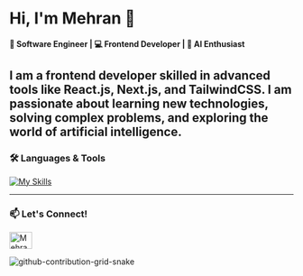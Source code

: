<h1 align="left">Hi, I'm Mehran 👋</h1>

**🚀 Software Engineer | 💻 Frontend Developer | 🤖 AI Enthusiast**  

I am a frontend developer skilled in advanced tools like React.js, Next.js, and TailwindCSS. I am passionate about learning new technologies, solving complex problems, and exploring the world of artificial intelligence.
---

### 🛠️ Languages & Tools
[![My Skills](https://skillicons.dev/icons?i=nextjs,react,js,html,css,tailwind)](https://skillicons.dev)

---

### 📫 Let's Connect!
<p align="left">
  <a href="https://www.linkedin.com/in/mehran-bahari-933354224/" target="blank">
    <img align="center" src="https://raw.githubusercontent.com/rahuldkjain/github-profile-readme-generator/master/src/images/icons/Social/linked-in-alt.svg" alt="Mehran Bahari LinkedIn" height="30" width="40" />
  </a>
</p>
 
 ![github-contribution-grid-snake](https://user-images.githubusercontent.com/90142173/154796318-e529fdc7-2132-4ce7-8417-06b71cf02506.svg)
 
 
